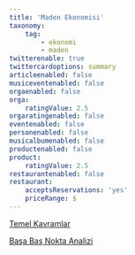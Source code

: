```yaml
---
title: 'Maden Ekonomisi'
taxonomy:
    tag:
        - ekonomi
        - maden
twitterenable: true
twittercardoptions: summary
articleenabled: false
musiceventenabled: false
orgaenabled: false
orga:
    ratingValue: 2.5
orgaratingenabled: false
eventenabled: false
personenabled: false
musicalbumenabled: false
productenabled: false
product:
    ratingValue: 2.5
restaurantenabled: false
restaurant:
    acceptsReservations: 'yes'
    priceRange: $
---
```


[Temel Kavramlar](/mad/maden-ekonomisi/temel-kavramlar.html)

[Başa Baş Nokta Analizi](/mad/maden-ekonomisi/basa-bas-noktasi-analizi.html)